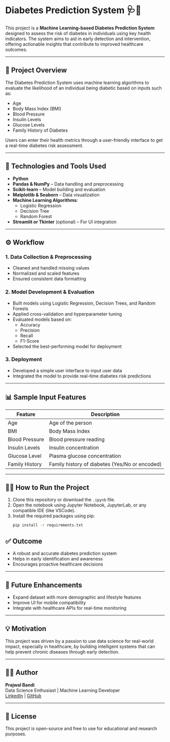 # Diabetes Prediction System 🩺🤖

This project is a **Machine Learning-based Diabetes Prediction System** designed to assess the risk of diabetes in individuals using key health indicators. The system aims to aid in early detection and intervention, offering actionable insights that contribute to improved healthcare outcomes.

---

## 🚀 Project Overview

The Diabetes Prediction System uses machine learning algorithms to evaluate the likelihood of an individual being diabetic based on inputs such as:

- Age  
- Body Mass Index (BMI)  
- Blood Pressure  
- Insulin Levels  
- Glucose Levels  
- Family History of Diabetes  

Users can enter their health metrics through a user-friendly interface to get a real-time diabetes risk assessment.

---

## 🧠 Technologies and Tools Used

- **Python**
- **Pandas & NumPy** – Data handling and preprocessing
- **Scikit-learn** – Model building and evaluation
- **Matplotlib & Seaborn** – Data visualization
- **Machine Learning Algorithms**:  
  - Logistic Regression  
  - Decision Tree  
  - Random Forest  
- **Streamlit or Tkinter** (optional) – For UI integration

---

## ⚙️ Workflow

### 1. Data Collection & Preprocessing
- Cleaned and handled missing values
- Normalized and scaled features
- Ensured consistent data formatting

### 2. Model Development & Evaluation
- Built models using Logistic Regression, Decision Trees, and Random Forests
- Applied cross-validation and hyperparameter tuning
- Evaluated models based on:
  - Accuracy
  - Precision
  - Recall
  - F1-Score
- Selected the best-performing model for deployment

### 3. Deployment
- Developed a simple user interface to input user data
- Integrated the model to provide real-time diabetes risk predictions

---

## 📊 Sample Input Features

| Feature           | Description                     |
|------------------|---------------------------------|
| Age              | Age of the person               |
| BMI              | Body Mass Index                 |
| Blood Pressure   | Blood pressure reading          |
| Insulin Levels   | Insulin concentration           |
| Glucose Level    | Plasma glucose concentration    |
| Family History   | Family history of diabetes (Yes/No or encoded) |

---

## 🏃‍♂️ How to Run the Project

1. Clone this repository or download the `.ipynb` file.
2. Open the notebook using Jupyter Notebook, JupyterLab, or any compatible IDE (like VSCode).
3. Install the required packages using pip:
   ```bash
   pip install -r requirements.txt

## ✅ Outcome

- A robust and accurate diabetes prediction system
- Helps in early identification and awareness
- Encourages proactive healthcare decisions

---

## 📌 Future Enhancements

- Expand dataset with more demographic and lifestyle features
- Improve UI for mobile compatibility
- Integrate with healthcare APIs for real-time monitoring

---

## 💡 Motivation

This project was driven by a passion to use data science for real-world impact, especially in healthcare, by building intelligent systems that can help prevent chronic diseases through early detection.

---

## 👨‍💻 Author

**Prajwal Bandi**  
Data Science Enthusiast | Machine Learning Developer  
[LinkedIn](https://www.linkedin.com/in/prajwalbandi/) | [GitHub](https://github.com/)  

---

## 📃 License

This project is open-source and free to use for educational and research purposes.

